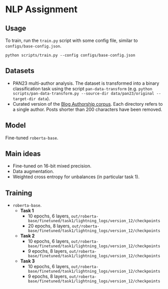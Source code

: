 # NLP Assignment

## Usage
To train, run the `train.py` script with some config file, similar to `configs/base-config.json`.
```
python scripts/train.py --config configs/base-config.json
```

## Datasets
- PAN23 multi-author analysis. The dataset is transformed into a binary classification task using the script `pan-data-transform` (e.g. `python scripts/pan-data-transform.py --source-dir data/pan23/original --target-dir data`).
- Curated version of the [Blog Authorship corpus](https://u.cs.biu.ac.il/~koppel/BlogCorpus.htm). Each directory refers to a single author. Posts shorter than 200 characters have been removed.

## Model
Fine-tuned `roberta-base`.

## Main ideas
- Fine-tuned on 16-bit mixed precision.
- Data augmentation.
- Weighted cross entropy for unbalances (in particular task 1).

## Training
- `roberta-base`.
    - **Task 1**
       - 10 epochs, 6 layers, `out/roberta-base/finetuned/task1/lightning_logs/version_12/checkpoints`
       - 20 epochs, 8 layers, `out/roberta-base/finetuned/task1/lightning_logs/version_12/checkpoints`
    - **Task 2**
       - 10 epochs, 6 layers, `out/roberta-base/finetuned/task1/lightning_logs/version_12/checkpoints`
       - 9 epochs, 8 layers, `out/roberta-base/finetuned/task1/lightning_logs/version_12/checkpoints`
    - **Task 3**
       - 10 epochs, 6 layers, `out/roberta-base/finetuned/task1/lightning_logs/version_12/checkpoints`
       - 9 epochs, 8 layers, `out/roberta-base/finetuned/task1/lightning_logs/version_12/checkpoints`